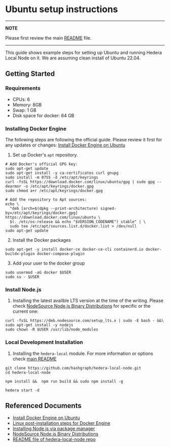 
# Ubuntu setup instructions 

---
**NOTE**

Please first review the main [README](https://github.com/hashgraph/hedera-local-node/blob/main/README.md) file.

---

This guide shows example steps for setting up Ubuntu and running Hedera Local Node on it. We are assuming clean install of Ubuntu 22.04. 

## Getting Started

### Requirements

* CPUs: 6
* Memory: 8GB
* Swap: 1 GB
* Disk space for docker: 64 GB


### Installing Docker Engine

The following steps are following the official guide. Please review it first for any updates or changes: [Install Docker Engine on Ubuntu](https://docs.docker.com/engine/install/ubuntu/)

1. Set up Docker's `apt` repository.

```
# Add Docker's official GPG key:
sudo apt-get update
sudo apt-get install -y ca-certificates curl gnupg
sudo install -m 0755 -d /etc/apt/keyrings
curl -fsSL https://download.docker.com/linux/ubuntu/gpg | sudo gpg --dearmor -o /etc/apt/keyrings/docker.gpg
sudo chmod a+r /etc/apt/keyrings/docker.gpg

# Add the repository to Apt sources:
echo \
  "deb [arch=$(dpkg --print-architecture) signed-by=/etc/apt/keyrings/docker.gpg] https://download.docker.com/linux/ubuntu \
  $(. /etc/os-release && echo "$VERSION_CODENAME") stable" | \
  sudo tee /etc/apt/sources.list.d/docker.list > /dev/null
sudo apt-get update
```
2. Install the Docker packages
```
sudo apt-get -y install docker-ce docker-ce-cli containerd.io docker-buildx-plugin docker-compose-plugin
```
3. Add your user to the docker group
 ```
 sudo usermod -aG docker $USER
 sudo su - $USER
 ```
### Install Node.js
1. Installing the latest availble LTS version at the time of the writing. Please check [NodeSource Node.js Binary Distributions](https://github.com/nodesource/distributions) for specific or the current one:
```
curl -fsSL https://deb.nodesource.com/setup_lts.x | sudo -E bash - &&\
sudo apt-get install -y nodejs
sudo chown -R $USER /usr/lib/node_modules
```

### Local Development Installation

1. Installing the `hedera-local` module. For more information or options check [main README](https://github.com/hashgraph/hedera-local-node#installation)

```
git clone https://github.com/hashgraph/hedera-local-node.git
cd hedera-local-node

npm install &&  npm run build && sudo npm install -g

hedera start -d
```



## Referenced Documents  

* [Install Docker Engine on Ubuntu](https://docs.docker.com/engine/install/ubuntu/)
* [Linux post-installation steps for Docker Engine](https://docs.docker.com/engine/install/linux-postinstall/)
* [Installing Node.js via package manager](https://nodejs.org/en/download/package-manager)
* [NodeSource Node.js Binary Distributions](https://github.com/nodesource/distributions)
* [README file of hedera-local-node repo](https://github.com/hashgraph/hedera-local-node/blob/main/README.md)

<!-- Auto-update: 2025-10-19T09:32:59.016658 -->
